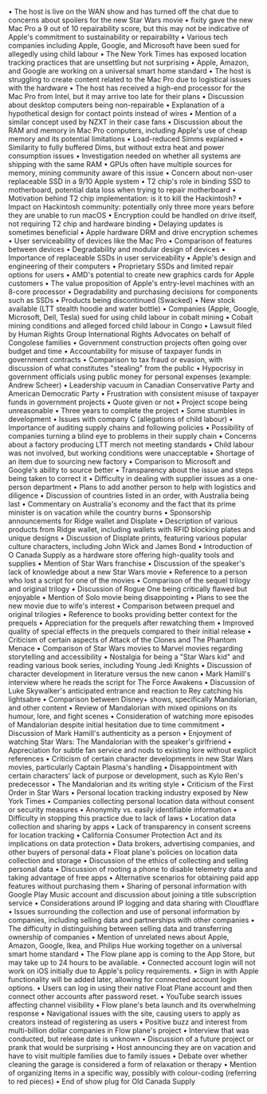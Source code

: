 • The host is live on the WAN show and has turned off the chat due to concerns about spoilers for the new Star Wars movie
• fixity gave the new Mac Pro a 9 out of 10 repairability score, but this may not be indicative of Apple's commitment to sustainability or repairability
• Various tech companies including Apple, Google, and Microsoft have been sued for allegedly using child labour
• The New York Times has exposed location tracking practices that are unsettling but not surprising
• Apple, Amazon, and Google are working on a universal smart home standard
• The host is struggling to create content related to the Mac Pro due to logistical issues with the hardware
• The host has received a high-end processor for the Mac Pro from Intel, but it may arrive too late for their plans
• Discussion about desktop computers being non-repairable
• Explanation of a hypothetical design for contact points instead of wires
• Mention of a similar concept used by NZXT in their case fans
• Discussion about the RAM and memory in Mac Pro computers, including Apple's use of cheap memory and its potential limitations
• Load-reduced Simms explained
• Similarity to fully buffered Dims, but without extra heat and power consumption issues
• Investigation needed on whether all systems are shipping with the same RAM
• GPUs often have multiple sources for memory, mining community aware of this issue
• Concern about non-user replaceable SSD in a 9/10 Apple system
• T2 chip's role in binding SSD to motherboard, potential data loss when trying to repair motherboard
• Motivation behind T2 chip implementation: is it to kill the Hackintosh?
• Impact on Hackintosh community: potentially only three more years before they are unable to run macOS
• Encryption could be handled on drive itself, not requiring T2 chip and hardware binding
• Delaying updates is sometimes beneficial
• Apple hardware DRM and drive encryption schemes
• User serviceability of devices like the Mac Pro
• Comparison of features between devices
• Degradability and modular design of devices
• Importance of replaceable SSDs in user serviceability
• Apple's design and engineering of their computers
• Proprietary SSDs and limited repair options for users
• AMD's potential to create new graphics cards for Apple customers
• The value proposition of Apple's entry-level machines with an 8-core processor
• Degradability and purchasing decisions for components such as SSDs
• Products being discontinued (Swacked)
• New stock available (LTT stealth hoodie and water bottle)
• Companies (Apple, Google, Microsoft, Dell, Tesla) sued for using child labour in cobalt mining
• Cobalt mining conditions and alleged forced child labour in Congo
• Lawsuit filed by Human Rights Group International Rights Advocates on behalf of Congolese families
• Government construction projects often going over budget and time
• Accountability for misuse of taxpayer funds in government contracts
• Comparison to tax fraud or evasion, with discussion of what constitutes "stealing" from the public
• Hypocrisy in government officials using public money for personal expenses (example: Andrew Scheer)
• Leadership vacuum in Canadian Conservative Party and American Democratic Party
• Frustration with consistent misuse of taxpayer funds in government projects
• Quote given or not
• Project scope being unreasonable
• Three years to complete the project
• Some stumbles in development
• Issues with company C (allegations of child labour)
• Importance of auditing supply chains and following policies
• Possibility of companies turning a blind eye to problems in their supply chain
• Concerns about a factory producing LTT merch not meeting standards
• Child labour was not involved, but working conditions were unacceptable
• Shortage of an item due to sourcing new factory
• Comparison to Microsoft and Google's ability to source better
• Transparency about the issue and steps being taken to correct it
• Difficulty in dealing with supplier issues as a one-person department
• Plans to add another person to help with logistics and diligence
• Discussion of countries listed in an order, with Australia being last
• Commentary on Australia's economy and the fact that its prime minister is on vacation while the country burns
• Sponsorship announcements for Ridge wallet and Displate
• Description of various products from Ridge wallet, including wallets with RFID blocking plates and unique designs
• Discussion of Displate prints, featuring various popular culture characters, including John Wick and James Bond
• Introduction of O Canada Supply as a hardware store offering high-quality tools and supplies
• Mention of Star Wars franchise
• Discussion of the speaker's lack of knowledge about a new Star Wars movie
• Reference to a person who lost a script for one of the movies
• Comparison of the sequel trilogy and original trilogy
• Discussion of Rogue One being critically flawed but enjoyable
• Mention of Solo movie being disappointing
• Plans to see the new movie due to wife's interest
• Comparison between prequel and original trilogies
• Reference to books providing better context for the prequels
• Appreciation for the prequels after rewatching them
• Improved quality of special effects in the prequels compared to their initial release
• Criticism of certain aspects of Attack of the Clones and The Phantom Menace
• Comparison of Star Wars movies to Marvel movies regarding storytelling and accessibility
• Nostalgia for being a "Star Wars kid" and reading various book series, including Young Jedi Knights
• Discussion of character development in literature versus the new canon
• Mark Hamill's interview where he reads the script for The Force Awakens
• Discussion of Luke Skywalker's anticipated entrance and reaction to Rey catching his lightsabre
• Comparison between Disney+ shows, specifically Mandalorian, and other content
• Review of Mandalorian with mixed opinions on its humour, lore, and fight scenes
• Consideration of watching more episodes of Mandalorian despite initial hesitation due to time commitment
• Discussion of Mark Hamill's authenticity as a person
• Enjoyment of watching Star Wars: The Mandalorian with the speaker's girlfriend
• Appreciation for subtle fan service and nods to existing lore without explicit references
• Criticism of certain character developments in new Star Wars movies, particularly Captain Plasma's handling
• Disappointment with certain characters' lack of purpose or development, such as Kylo Ren's predecessor
• The Mandalorian and its writing style
• Criticism of the First Order in Star Wars
• Personal location tracking industry exposed by New York Times
• Companies collecting personal location data without consent or security measures
• Anonymity vs. easily identifiable information
• Difficulty in stopping this practice due to lack of laws
• Location data collection and sharing by apps
• Lack of transparency in consent screens for location tracking
• California Consumer Protection Act and its implications on data protection
• Data brokers, advertising companies, and other buyers of personal data
• Float plane's policies on location data collection and storage
• Discussion of the ethics of collecting and selling personal data
• Discussion of rooting a phone to disable telemetry data and taking advantage of free apps
• Alternative scenarios for obtaining paid app features without purchasing them
• Sharing of personal information with Google Play Music account and discussion about joining a title subscription service
• Considerations around IP logging and data sharing with Cloudflare
• Issues surrounding the collection and use of personal information by companies, including selling data and partnerships with other companies
• The difficulty in distinguishing between selling data and transferring ownership of companies
• Mention of unrelated news about Apple, Amazon, Google, Ikea, and Philips Hue working together on a universal smart home standard
• The Flow plane app is coming to the App Store, but may take up to 24 hours to be available.
• Connected account login will not work on iOS initially due to Apple's policy requirements.
• Sign in with Apple functionality will be added later, allowing for connected account login options.
• Users can log in using their native Float Plane account and then connect other accounts after password reset.
• YouTube search issues affecting channel visibility
• Flow plane's beta launch and its overwhelming response
• Navigational issues with the site, causing users to apply as creators instead of registering as users
• Positive buzz and interest from multi-billion dollar companies in Flow plane's project
• Interview that was conducted, but release date is unknown
• Discussion of a future project or prank that would be surprising
• Host announcing they are on vacation and have to visit multiple families due to family issues
• Debate over whether cleaning the garage is considered a form of relaxation or therapy
• Mention of organizing items in a specific way, possibly with colour-coding (referring to red pieces)
• End of show plug for Old Canada Supply